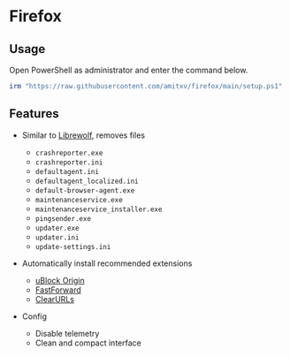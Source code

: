 # Firefox

## Usage

Open PowerShell as administrator and enter the command below.

```powershell
irm "https://raw.githubusercontent.com/amitxv/firefox/main/setup.ps1" | iex
```

## Features

- Similar to [Librewolf](https://librewolf.net), removes files

    - ``crashreporter.exe``
    - ``crashreporter.ini``
    - ``defaultagent.ini``
    - ``defaultagent_localized.ini``
    - ``default-browser-agent.exe``
    - ``maintenanceservice.exe``
    - ``maintenanceservice_installer.exe``
    - ``pingsender.exe``
    - ``updater.exe``
    - ``updater.ini``
    - ``update-settings.ini``

- Automatically install recommended extensions

    - [uBlock Origin](https://addons.mozilla.org/en-GB/firefox/addon/ublock-origin)
    - [FastForward](https://addons.mozilla.org/en-GB/firefox/addon/fastforwardteam)
    - [ClearURLs](https://addons.mozilla.org/en-GB/firefox/addon/clearurls)

- Config

    - Disable telemetry
    - Clean and compact interface
